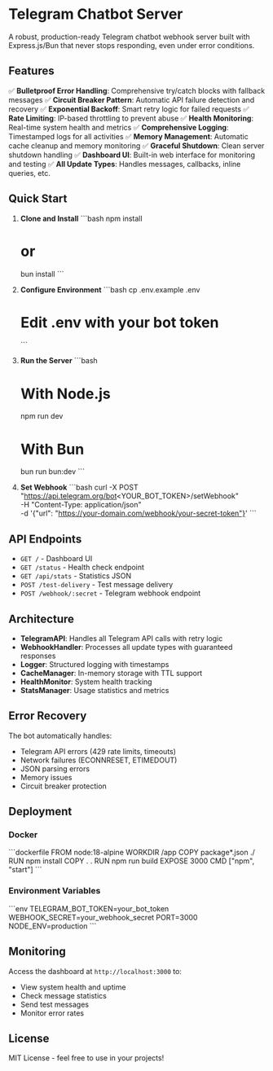 # Telegram Chatbot Server

A robust, production-ready Telegram chatbot webhook server built with Express.js/Bun that never stops responding, even under error conditions.

## Features

✅ **Bulletproof Error Handling**: Comprehensive try/catch blocks with fallback messages
✅ **Circuit Breaker Pattern**: Automatic API failure detection and recovery
✅ **Exponential Backoff**: Smart retry logic for failed requests
✅ **Rate Limiting**: IP-based throttling to prevent abuse
✅ **Health Monitoring**: Real-time system health and metrics
✅ **Comprehensive Logging**: Timestamped logs for all activities
✅ **Memory Management**: Automatic cache cleanup and memory monitoring
✅ **Graceful Shutdown**: Clean server shutdown handling
✅ **Dashboard UI**: Built-in web interface for monitoring and testing
✅ **All Update Types**: Handles messages, callbacks, inline queries, etc.

## Quick Start

1. **Clone and Install**
   \`\`\`bash
   npm install
   # or
   bun install
   \`\`\`

2. **Configure Environment**
   \`\`\`bash
   cp .env.example .env
   # Edit .env with your bot token
   \`\`\`

3. **Run the Server**
   \`\`\`bash
   # With Node.js
   npm run dev

   # With Bun
   bun run bun:dev
   \`\`\`

4. **Set Webhook**
   \`\`\`bash
   curl -X POST "https://api.telegram.org/bot<YOUR_BOT_TOKEN>/setWebhook" \
        -H "Content-Type: application/json" \
        -d '{"url": "https://your-domain.com/webhook/your-secret-token"}'
   \`\`\`

## API Endpoints

- `GET /` - Dashboard UI
- `GET /status` - Health check endpoint
- `GET /api/stats` - Statistics JSON
- `POST /test-delivery` - Test message delivery
- `POST /webhook/:secret` - Telegram webhook endpoint

## Architecture

- **TelegramAPI**: Handles all Telegram API calls with retry logic
- **WebhookHandler**: Processes all update types with guaranteed responses
- **Logger**: Structured logging with timestamps
- **CacheManager**: In-memory storage with TTL support
- **HealthMonitor**: System health tracking
- **StatsManager**: Usage statistics and metrics

## Error Recovery

The bot automatically handles:
- Telegram API errors (429 rate limits, timeouts)
- Network failures (ECONNRESET, ETIMEDOUT)
- JSON parsing errors
- Memory issues
- Circuit breaker protection

## Deployment

### Docker
\`\`\`dockerfile
FROM node:18-alpine
WORKDIR /app
COPY package*.json ./
RUN npm install
COPY . .
RUN npm run build
EXPOSE 3000
CMD ["npm", "start"]
\`\`\`

### Environment Variables
\`\`\`env
TELEGRAM_BOT_TOKEN=your_bot_token
WEBHOOK_SECRET=your_webhook_secret
PORT=3000
NODE_ENV=production
\`\`\`

## Monitoring

Access the dashboard at `http://localhost:3000` to:
- View system health and uptime
- Check message statistics
- Send test messages
- Monitor error rates

## License

MIT License - feel free to use in your projects!

